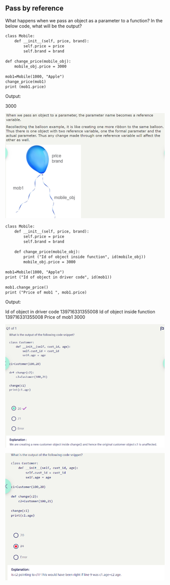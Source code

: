 ## Pass by reference

What happens when we pass an object as a parameter to a function? In the below code, what will be the output?

```
class Mobile:
    def __init__(self, price, brand):
        self.price = price
        self.brand = brand

def change_price(mobile_obj):
    mobile_obj.price = 3000

mob1=Mobile(1000, "Apple")
change_price(mob1)
print (mob1.price)
```

Output:

3000

![](images\21.PNG)

```
class Mobile:
    def __init__(self, price, brand):
        self.price = price
        self.brand = brand

    def change_price(mobile_obj):
        print ("Id of object inside function", id(mobile_obj))
        mobile_obj.price = 3000

mob1=Mobile(1000, "Apple")
print ("Id of object in driver code", id(mob1))

mob1.change_price()
print ("Price of mob1 ", mob1.price)
```

Output:

Id of object in driver code 139716331355008
Id of object inside function 139716331355008
Price of mob1 3000

![](images\22.PNG)

![](images\23.PNG)